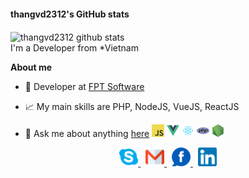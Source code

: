 #### thangvd2312's GitHub stats
<img align="center" src="https://github-readme-stats-blond-xi.vercel.app/api?username=thangvd2312&show_icons=true&theme=radical&count_private=true" alt="thangvd2312 github stats" />
<br />
I'm a Developer from *Vietnam

**About me**

- 💼 Developer at [FPT Software](https://www.fpt-software.com/)

- 📈 My main skills are PHP, NodeJS, VueJS, ReactJS

- 💬 Ask me about anything [here](https://github.com/thangvd2312/thangvd2312/issues)
<code><img height="20" src="https://raw.githubusercontent.com/github/explore/80688e429a7d4ef2fca1e82350fe8e3517d3494d/topics/javascript/javascript.png"></code>
<code><img height="20" src="https://raw.githubusercontent.com/github/explore/80688e429a7d4ef2fca1e82350fe8e3517d3494d/topics/vue/vue.png"></code>
<code><img height="20" src="https://raw.githubusercontent.com/github/explore/80688e429a7d4ef2fca1e82350fe8e3517d3494d/topics/react/react.png"></code>
<code><img height="20" src="https://raw.githubusercontent.com/github/explore/5c058a388828bb5fde0bcafd4bc867b5bb3f26f3/topics/php/php.png"></code>
<code><img height="20" src="https://raw.githubusercontent.com/github/explore/80688e429a7d4ef2fca1e82350fe8e3517d3494d/topics/nodejs/nodejs.png"></code> 
<p align="center">
  <a href="https://join.skype.com/invite/l2jqOdQCigJL" target="_blank">
    <img alt="Skype me" src="skype.png" width="30" />
  </a>
  <span>&nbsp;</span>
  <a href="mailto:thangvd2312@gmail.co" target="_blank">
    <img alt="Email me" src="gmail.png" width="30" />
  </a>
  <span>&nbsp;</span>
  <a href="https://www.facebook.com/profile.php?id=100017448736183" target="_blank">
    <img alt="My Facebook" src="fb.png" width="30" />
  </a>
  <span>&nbsp;</span>
  <a href="https://www.linkedin.com/in/thang-vu-b916b6119/" target="_blank">
    <img alt="My LinkedIn" src="linkedin.png" width="30" />
  </a>
</p>
